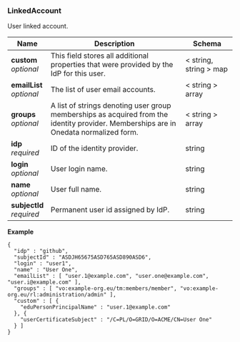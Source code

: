 
<a name="linkedaccount"></a>
### LinkedAccount
User linked account.


|Name|Description|Schema|
|---|---|---|
|**custom**  <br>*optional*|This field stores all additional properties that were provided by the IdP for this user.|< string, string > map|
|**emailList**  <br>*optional*|The list of user email accounts.|< string > array|
|**groups**  <br>*optional*|A list of strings denoting user group memberships as acquired from the<br>identity provider. Memberships are in Onedata normalized form.|< string > array|
|**idp**  <br>*required*|ID of the identity provider.|string|
|**login**  <br>*optional*|User login name.|string|
|**name**  <br>*optional*|User full name.|string|
|**subjectId**  <br>*required*|Permanent user id assigned by IdP.|string|

**Example**
```
{
  "idp" : "github",
  "subjectId" : "ASDJH65675ASD765ASD890ASD6",
  "login" : "user1",
  "name" : "User One",
  "emailList" : [ "user.1@example.com", "user.one@example.com", "user.i@example.com" ],
  "groups" : [ "vo:example-org.eu/tm:members/member", "vo:example-org.eu/rl:administration/admin" ],
  "custom" : [ {
    "eduPersonPrincipalName" : "user.1@example.com"
  }, {
    "userCertificateSubject" : "/C=PL/O=GRID/O=ACME/CN=User One"
  } ]
}
```



